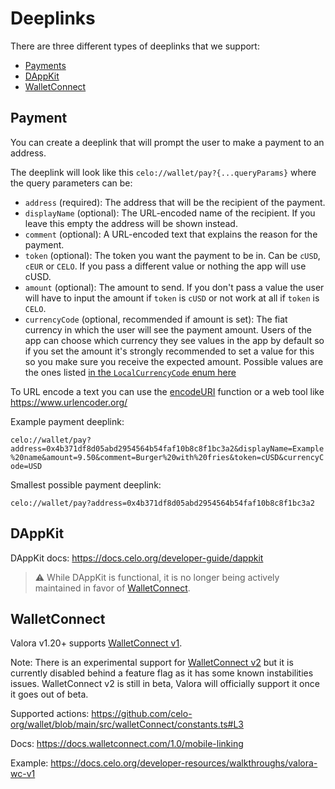 # Deeplinks

There are three different types of deeplinks that we support:
- [Payments](#payment)
- [DAppKit](#dappkit)
- [WalletConnect](#walletconnect)

## Payment

You can create a deeplink that will prompt the user to make a payment to an address.

The deeplink will look like this `celo://wallet/pay?{...queryParams}`
where the query parameters can be:
- `address` (required): The address that will be the recipient of the payment.
- `displayName` (optional): The URL-encoded name of the recipient. If you leave this empty the address will be shown instead.
- `comment` (optional): A URL-encoded text that explains the reason for the payment.
- `token` (optional): The token you want the payment to be in. Can be `cUSD`, `cEUR` or `CELO`. If you pass a different value or nothing the app will use cUSD.
- `amount` (optional): The amount to send. If you don't pass a value the user will have to input the amount if `token` is `cUSD` or not work at all if `token` is `CELO`.
- `currencyCode` (optional, recommended if amount is set): The fiat currency in which the user will see the payment amount. Users of the app can choose which currency they see values in the app by default so if you set the amount it's strongly recommended to set a value for this so you make sure you receive the expected amount. Possible values are the ones listed [in the `LocalCurrencyCode` enum here](https://github.com/celo-org/wallet/blob/main/src/localCurrency/consts.ts#L2)

To URL encode a text you can use the [encodeURI](https://developer.mozilla.org/en-US/docs/Web/JavaScript/Reference/Global_Objects/encodeURI) function or a web tool like https://www.urlencoder.org/


Example payment deeplink:

`celo://wallet/pay?address=0x4b371df8d05abd2954564b54faf10b8c8f1bc3a2&displayName=Example%20name&amount=9.50&comment=Burger%20with%20fries&token=cUSD&currencyCode=USD`

Smallest possible payment deeplink:

`celo://wallet/pay?address=0x4b371df8d05abd2954564b54faf10b8c8f1bc3a2`

## DAppKit

DAppKit docs: https://docs.celo.org/developer-guide/dappkit

> ⚠️ While DAppKit is functional, it is no longer being actively maintained in favor of [WalletConnect](#walletconnect).

## WalletConnect

Valora v1.20+ supports [WalletConnect v1](https://docs.walletconnect.com/1.0/).

Note: There is an experimental support for [WalletConnect v2](https://docs.walletconnect.com/) but it is currently disabled behind a feature flag as it has some known instabilities issues. WalletConnect v2 is still in beta, Valora will officially support it once it goes out of beta.

Supported actions: https://github.com/celo-org/wallet/blob/main/src/walletConnect/constants.ts#L3

Docs: https://docs.walletconnect.com/1.0/mobile-linking

Example: https://docs.celo.org/developer-resources/walkthroughs/valora-wc-v1

